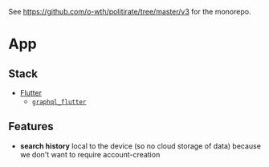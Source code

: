 See <https://github.com/o-wth/politirate/tree/master/v3> for the monorepo.

# App

## Stack

-   [Flutter](https://github.com/flutter/flutter)
    -   [`graphql_flutter`](https://github.com/zino-app/graphql-flutter)

## Features

-   **search history** local to the device (so no cloud storage of data) because we don't want to require account-creation
